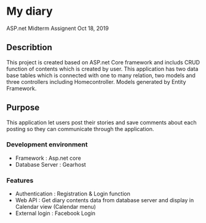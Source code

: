 ﻿# My diary

ASP.net Midterm Assignent
Oct 18, 2019

## Describtion

This project is created based on ASP.net Core framework and includs CRUD function of contents which is created by user.
This application has two data base tables which is connected with one to many relation, two models and three controllers including Homecontroller.
Models generated by Entity Framework. 

## Purpose
This application let users post their stories and save comments about each posting so they can communicate through the application.

### Development environment

 - Framework : Asp.net core
 - Database Server : Gearhost

### Features

 - Authentication  : Registration & Login function
 - Web API  : Get diary contents data from database server and display in Calendar view (Calendar menu)
 - External login : Facebook Login
